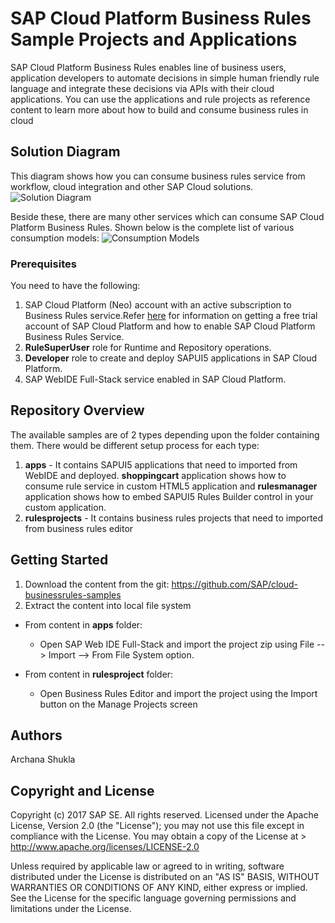 # SAP Cloud Platform Business Rules Sample Projects and Applications
SAP Cloud Platform Business Rules enables line of business users, application developers to automate decisions in simple human friendly rule language and integrate these decisions via APIs with their cloud applications. 
You can use the applications and rule projects as reference content to learn more about how to build and consume business rules in cloud

## Solution Diagram
This diagram shows how you can consume business rules service from workflow, cloud integration and other SAP Cloud solutions. 
![Solution Diagram](https://github.com/SAP/cloud-businessrules-samples/blob/master/images/BusinessRules_SolutionDiagram.png)

Beside these, there are many other services which can consume SAP Cloud Platform Business Rules. Shown below is the complete list of various consumption models:
![Consumption Models](https://github.com/SAP/cloud-businessrules-samples/blob/master/images/BusinessRules_ConsumptionPatterns.png)

### Prerequisites
You need to have the following:
1.  SAP Cloud Platform (Neo) account with an active subscription to Business Rules service.Refer [here](https://blogs.sap.com/2017/04/26/sap-cloud-platform-business-rules-try-it-yourself/) for information on getting a free trial account of SAP Cloud Platform and how to enable SAP Cloud Platform Business Rules Service.
2.  **RuleSuperUser** role for Runtime and Repository operations.
3.  **Developer** role to create and deploy SAPUI5 applications in SAP Cloud Platform.
4.  SAP WebIDE Full-Stack service enabled in SAP Cloud Platform.

## Repository Overview
The available samples are of 2 types depending upon the folder containing them. There would be different setup process for each type:
1. **apps** - It contains SAPUI5 applications that need to imported from WebIDE and deployed. **shoppingcart** application shows how to consume rule service in custom HTML5 application and **rulesmanager** application shows how to embed SAPUI5 Rules Builder control in your custom application. 
2. **rulesprojects** - It contains business rules projects that need to imported from business rules editor

## Getting Started
1. Download the content from the git: https://github.com/SAP/cloud-businessrules-samples
2. Extract the content into local file system

- From content in **apps** folder:
  - Open SAP Web IDE Full-Stack and import the project zip using File --> Import --> From File System option.

- From content in **rulesproject** folder:
  - Open Business Rules Editor and import the project using the Import button on the Manage Projects screen

## Authors
Archana Shukla

## Copyright and License
Copyright (c) 2017 SAP SE. All rights reserved.
Licensed under the Apache License, Version 2.0 (the "License"); you may not use this file except in compliance with the License. 
You may obtain a copy of the License at > http://www.apache.org/licenses/LICENSE-2.0

Unless required by applicable law or agreed to in writing, software distributed under the License is distributed on an 
"AS IS" BASIS, WITHOUT WARRANTIES OR CONDITIONS OF ANY KIND, either express or implied. See the License for the specific language governing permissions and limitations under the License.
